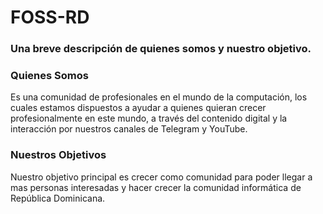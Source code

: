 # FOSS-RD

### Una breve descripción de quienes somos y nuestro objetivo.

### Quienes Somos
Es una comunidad de profesionales en el mundo de la computación, los cuales estamos dispuestos a ayudar a quienes quieran crecer profesionalmente en este mundo, a través del contenido digital y la interacción por nuestros canales de Telegram y YouTube.

### Nuestros Objetivos
Nuestro objetivo principal es crecer como comunidad para poder llegar a mas personas interesadas y hacer crecer la comunidad informática de República Dominicana.



<!--

**Here are some ideas to get you started:**

🙋‍♀️ A short introduction - what is your organization all about?
🌈 Contribution guidelines - how can the community get involved?
👩‍💻 Useful resources - where can the community find your docs? Is there anything else the community should know?
🍿 Fun facts - what does your team eat for breakfast?
🧙 Remember, you can do mighty things with the power of [Markdown](https://docs.github.com/github/writing-on-github/getting-started-with-writing-and-formatting-on-github/basic-writing-and-formatting-syntax)
-->

